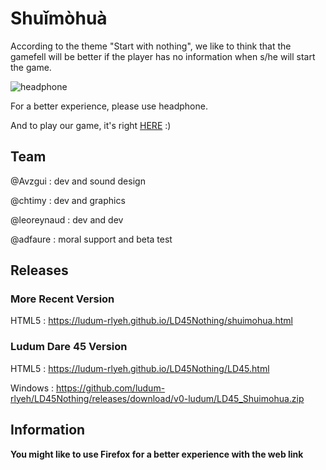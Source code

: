# Shuǐmòhuà

According to the theme "Start with nothing", 
we like to think that the gamefell will be better 
if the player has no information when s/he will start the
game.

![headphone](https://findicons.com/files/icons/770/token_dark/128/headphones.png)

For a better experience, please use headphone.

And to play our game, it's right [HERE](https://ludum-rlyeh.github.io/LD45Nothing/shuimohua.html) :)

## Team

@Avzgui : dev and sound design

@chtimy : dev and graphics

@leoreynaud : dev and dev

@adfaure : moral support and beta test

## Releases

### More Recent Version

HTML5 : https://ludum-rlyeh.github.io/LD45Nothing/shuimohua.html

### Ludum Dare 45 Version

HTML5 : https://ludum-rlyeh.github.io/LD45Nothing/LD45.html

Windows : https://github.com/ludum-rlyeh/LD45Nothing/releases/download/v0-ludum/LD45_Shuimohua.zip


## Information

**You might like to use Firefox for a better experience with the web link**
